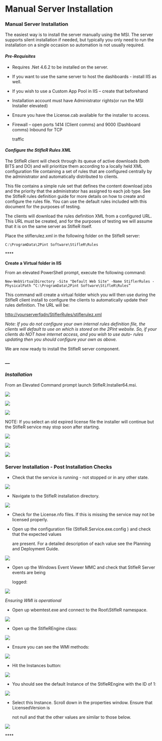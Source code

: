 # Manual Server Installation

### **Manual Server Installation**

The easiest way is to install the server manually using the MSI. The server supports silent installation if needed, but typically you only need to run the installation on a single occasion so automation is not usually required.

#### _Pre-Requisites_

* Requires .Net 4.6.2 to be installed on the server.
* If you want to use the same server to host the dashboards - install IIS as well.
* If you wish to use a Custom App Pool in IIS – create that beforehand
* Installation account must have Administrator rights\(or run the MSI Installer elevated\)
* Ensure you have the License.cab available for the installer to access.
* Firewall – open ports 1414 \(Client comms\) and 9000 \(Dashboard comms\) Inbound for TCP

    traffic

#### _Configure the StifleR Rules XML_ 

The StifleR client will check through its queue of active downloads \(both BITS and DO\) and will prioritize them according to a locally held XML configuration file containing a set of rules that are configured centrally by the administrator and automatically distributed to clients.

This file contains a simple rule set that defines the content download jobs and the priority that the administrator has assigned to each job type. See the StifleR rules definition guide for more details on how to create and configure the rules file. You can use the default rules included with this document for the purposes of testing.

The clients will download the rules definition XML from a configured URL. This URL must be created, and for the purposes of testing we will assume that it is on the same server as StifleR itself.

Place the stiflerulez.xml in the following folder on the StifleR server:

```text
C:\ProgramData\2Pint Software\StifleR\Rules
```

\*\*\*\*

**Create a Virtual folder in IIS** 

From an elevated PowerShell prompt, execute the following command:

```text
New-WebVirtualDirectory -Site "Default Web Site" -Name StiflerRules - PhysicalPath “C:\ProgramData\2Pint Software\StifleR\Rules”
```

This command will create a virtual folder which you will then use during the StifleR client install to configure the clients to automatically update their rules definition. The URL will be:

[http://yourserverfqdn/StiflerRules/stiflerulez.xml](http://yourserverfqdn/StiflerRules/stiflerulez.xml)


_Note: If you do not configure your own internal rules definition file, the clients will default to use on which is stored on the 2Pint website. So, if your clients do NOT have internet access, and you wish to use auto- rules updating then you should configure your own as above._


We are now ready to install the StifleR server component.

### \_\_

### _Installation_ 

From an Elevated Command prompt launch StifleR.Installer64.msi.

![](../../../.gitbook/assets/quickstart1.PNG)

![](../../../.gitbook/assets/quickstart2.PNG)

![](../../../.gitbook/assets/quickstart3.PNG)


NOTE: If you select an old expired license file the installer will continue but the StifleR service may stop soon after starting.


![](../../../.gitbook/assets/quickstart4.PNG)

![](../../../.gitbook/assets/quickstart5.PNG)

![](../../../.gitbook/assets/quickstart6.PNG)

### **Server Installation - Post Installation Checks**

* Check that the service is running - not stopped or in any other state.

![](../../../.gitbook/assets/quickstart7.PNG)

* Navigate to the StifleR installation directory.

![](../../../.gitbook/assets/quickstart8.PNG)

* Check for the License.nfo files. If this is missing the service may not be licensed properly.
* Open up the configuration file \(StifleR.Service.exe.config \) and check that the expected values

  are present. For a detailed description of each value see the Planning and Deployment Guide.

![](../../../.gitbook/assets/quickstart9.PNG)

* Open up the Windows Event Viewer MMC and check that StifleR Server events are being

    logged:

![](../../../.gitbook/assets/quickstart10.PNG)

_Ensuring WMI is operational_

* Open up wbemtest.exe and connect to the Root\StifleR namespace.

![](../../../.gitbook/assets/quickstart11.PNG)

* Open up the StifleREngine class:

![](../../../.gitbook/assets/quickstart12.PNG)

* Ensure you can see the WMI methods:

![](../../../.gitbook/assets/quickstart13.PNG)

* Hit the Instances button:

![](../../../.gitbook/assets/quickstart14.PNG)

* You should see the default Instance of the StifleREngine with the ID of 1:

![](../../../.gitbook/assets/quickstart15.PNG)

* Select this Instance. Scroll down in the properties window. Ensure that LicensedVersion is

    not null and that the other values are similar to those below.

![](../../../.gitbook/assets/quickstart16.PNG)

\*\*\*\*

